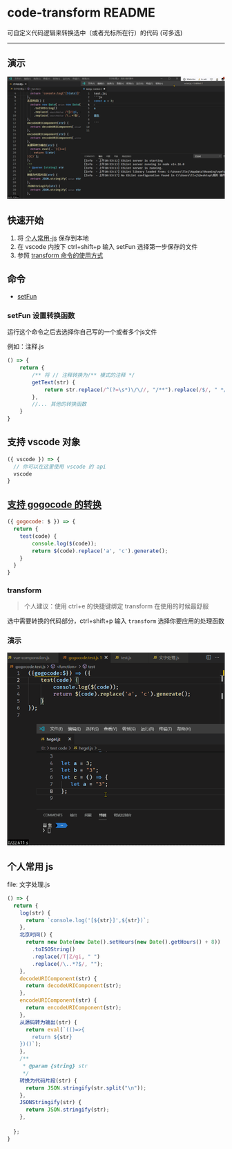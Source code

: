 # code-transform README

可自定义代码逻辑来转换选中（或者光标所在行）的代码 (可多选)

------------
## 演示

![demo](./doc/demo.gif)

## 快速开始

1. 将 [个人常用-js](#个人常用-js) 保存到本地
2. 在 vscode 内按下 ctrl+shift+p 输入 setFun 选择第一步保存的文件
3. 参照 [transform 命令的使用方式](#transform)

## 命令

- [setFun](#setFun-设置转换函数)
### setFun 设置转换函数

运行这个命令之后去选择你自己写的一个或者多个js文件

例如：注释.js

```javascript
() => {
    return {
        /** 将 // 注释转换为/** 模式的注释 */
        getText(str) {
            return str.replace(/^(?=\s*)\/\//, "/**").replace(/$/, " */")
        },
        //... 其他的转换函数
    }
}
```
## 支持 vscode 对象

```javascript
({ vscode }) => {
  // 你可以在这里使用 vscode 的 api
  vscode
}
```

## [支持 gogocode 的转换](https://github.com/2234839/code-transform/issues/9)

```javascript
({ gogocode: $ }) => {
  return {
    test(code) {
        console.log($(code));
        return $(code).replace('a', 'c').generate();
    }
  }
}
```

### transform

> 个人建议：使用 ctrl+e 的快捷键绑定 transform 在使用的时候最舒服

选中需要转换的代码部分，ctrl+shift+p 输入 `transform` 选择你要应用的处理函数

### 演示

![gogocode_test](./doc/gogocode_test.gif)


## 个人常用 js

file: 文字处理.js
```javascript
() => {
  return {
    log(str) {
      return `console.log('[${str}]',${str})`;
    },
    北京时间() {
      return new Date(new Date().setHours(new Date().getHours() + 8))
        .toISOString()
        .replace(/T|Z/gi, " ")
        .replace(/\..*?$/, "");
    },
    decodeURIComponent(str) {
      return decodeURIComponent(str);
    },
    encodeURIComponent(str) {
      return encodeURIComponent(str);
    },
    从源码转为输出(str) {
      return eval(`(()=>{
        return ${str}
    })()`);
    },
    /**
     * @param {string} str
     */
    转换为代码片段(str) {
      return JSON.stringify(str.split("\n"));
    },
    JSONStringify(str) {
      return JSON.stringify(str);
    },

  };
}
```